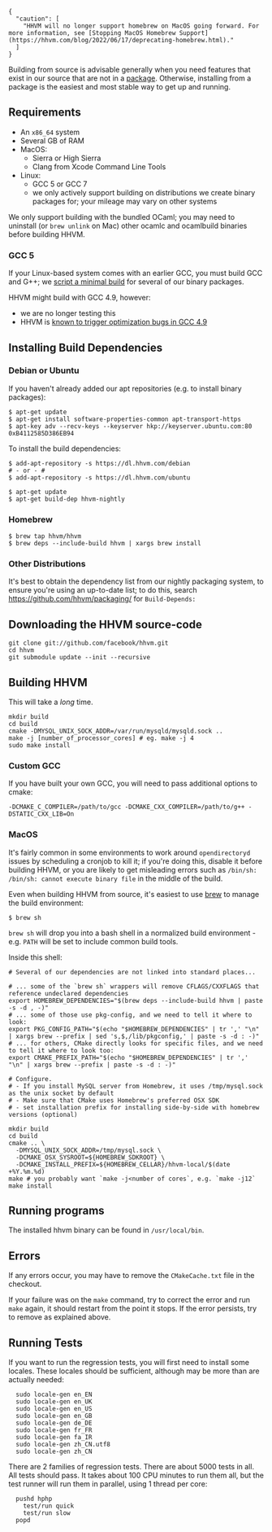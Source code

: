 ```yamlmeta
{
  "caution": [
    "HHVM will no longer support homebrew on MacOS going forward. For more information, see [Stopping MacOS Homebrew Support](https://hhvm.com/blog/2022/06/17/deprecating-homebrew.html)."
  ]
}
```

Building from source is advisable generally when you need features that exist in our source that are not in a [package](http://beta.docs.hhvm.com/hhvm/installation/introduction#prebuilt-packages). Otherwise, installing from a package is the easiest and most stable way to get up and running.

## Requirements

- An `x86_64` system
- Several GB of RAM
- MacOS:
  - Sierra or High Sierra
  - Clang from Xcode Command Line Tools
- Linux:
  - GCC 5 or GCC 7
  - we only actively support building on distributions we create binary packages for; your mileage may vary on other systems

We only support building with the bundled OCaml; you may need to uninstall
(or `brew unlink` on Mac) other ocamlc and ocamlbuild binaries before
building HHVM.

### GCC 5

If your Linux-based system comes with an earlier GCC, you must build GCC and G++; we [script a minimal build](https://github.com/hhvm/packaging/blob/master/build-deps/build-gcc) for
several of our binary packages.

HHVM might build with GCC 4.9, however:
 - we are no longer testing this
 - HHVM is [known to trigger optimization bugs in GCC 4.9](https://github.com/facebook/hhvm/issues/8011)

## Installing Build Dependencies

### Debian or Ubuntu

If you haven't already added our apt repositories (e.g. to install binary packages):

```
$ apt-get update
$ apt-get install software-properties-common apt-transport-https
$ apt-key adv --recv-keys --keyserver hkp://keyserver.ubuntu.com:80 0xB4112585D386EB94
```

To install the build dependencies:

```
$ add-apt-repository -s https://dl.hhvm.com/debian
# - or - #
$ add-apt-repository -s https://dl.hhvm.com/ubuntu

$ apt-get update
$ apt-get build-dep hhvm-nightly
```

### Homebrew

```
$ brew tap hhvm/hhvm
$ brew deps --include-build hhvm | xargs brew install
```

### Other Distributions

It's best to obtain the dependency list from our nightly packaging system, to ensure you're using an
up-to-date list; to do this, search https://github.com/hhvm/packaging/ for `Build-Depends:`

## Downloading the HHVM source-code

```
git clone git://github.com/facebook/hhvm.git
cd hhvm
git submodule update --init --recursive
```

## Building HHVM

This will take a *long* time.

```
mkdir build
cd build
cmake -DMYSQL_UNIX_SOCK_ADDR=/var/run/mysqld/mysqld.sock ..
make -j [number_of_processor_cores] # eg. make -j 4
sudo make install
```

### Custom GCC

If you have built your own GCC, you will need to pass additional options to cmake:

```
-DCMAKE_C_COMPILER=/path/to/gcc -DCMAKE_CXX_COMPILER=/path/to/g++ -DSTATIC_CXX_LIB=On
```

### MacOS

It's fairly common in some environments to work around `opendirectoryd` issues by scheduling a cronjob to kill it; if you're doing this, disable it before building HHVM, or you
are likely to get misleading errors such as `/bin/sh: /bin/sh: cannot execute binary file` in the middle of the build.

Even when building HHVM from source, it's easiest to use [brew](https://brew.sh) to manage the build environment:

```
$ brew sh
```

`brew sh` will drop you into a bash shell in a normalized build environment - e.g. `PATH` will be set to include common build tools.

Inside this shell:

```
# Several of our dependencies are not linked into standard places...

# ... some of the `brew sh` wrappers will remove CFLAGS/CXXFLAGS that reference undeclared dependencies
export HOMEBREW_DEPENDENCIES="$(brew deps --include-build hhvm | paste -s -d , -)"
# ... some of those use pkg-config, and we need to tell it where to look:
export PKG_CONFIG_PATH="$(echo "$HOMEBREW_DEPENDENCIES" | tr ',' "\n" | xargs brew --prefix | sed 's,$,/lib/pkgconfig,' | paste -s -d : -)"
# ... for others, CMake directly looks for specific files, and we need to tell it where to look too:
export CMAKE_PREFIX_PATH="$(echo "$HOMEBREW_DEPENDENCIES" | tr ',' "\n" | xargs brew --prefix | paste -s -d : -)"

# Configure.
# - If you install MySQL server from Homebrew, it uses /tmp/mysql.sock as the unix socket by default
# - Make sure that CMake uses Homebrew's preferred OSX SDK
# - set installation prefix for installing side-by-side with homebrew versions (optional)

mkdir build
cd build
cmake .. \
  -DMYSQL_UNIX_SOCK_ADDR=/tmp/mysql.sock \
  -DCMAKE_OSX_SYSROOT=${HOMEBREW_SDKROOT} \
  -DCMAKE_INSTALL_PREFIX=${HOMEBREW_CELLAR}/hhvm-local/$(date +%Y.%m.%d)
make # you probably want `make -j<number of cores`, e.g. `make -j12`
make install
```

## Running programs

The installed hhvm binary can be found in `/usr/local/bin`.

## Errors

If any errors occur, you may have to remove the `CMakeCache.txt` file in the checkout.

If your failure was on the `make` command, try to correct the error and run `make` again, it should restart from the point it stops. If the error persists, try to remove as explained above.

## Running Tests

If you want to run the regression tests, you will first need to install some locales.  These locales should be sufficient, although may be more than are actually needed:

```
  sudo locale-gen en_EN
  sudo locale-gen en_UK
  sudo locale-gen en_US
  sudo locale-gen en_GB
  sudo locale-gen de_DE
  sudo locale-gen fr_FR
  sudo locale-gen fa_IR
  sudo locale-gen zh_CN.utf8
  sudo locale-gen zh_CN
```

There are 2 families of regression tests. There are about 5000 tests in all. All tests should pass. It takes about 100 CPU minutes to run them all, but the test runner will run them in parallel, using 1 thread per core:

```
  pushd hphp
    test/run quick
    test/run slow
  popd
```
